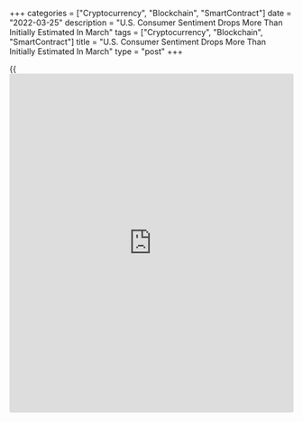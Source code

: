 +++
categories = ["Cryptocurrency", "Blockchain", "SmartContract"]
date = "2022-03-25"
description = "U.S. Consumer Sentiment Drops More Than Initially Estimated In March"
tags = ["Cryptocurrency", "Blockchain", "SmartContract"]
title = "U.S. Consumer Sentiment Drops More Than Initially Estimated In March"
type = "post"
+++

{{<iframe id="large-banner" src="https://www.bounty.group/#slide=13.0" width="100%" height="600" scrolling="no" style="border: 0px solid rgb(216, 221, 230); border-radius: 3px;">}}

Revised data released by the University of Michigan on Friday showed
consumer sentiment in the U.S. fell by more than initially estimated in
the month of March.

The report showed the consumer sentiment index for March was downwardly
revised to 59.4 from the preliminary reading of 59.7. Economists had
expected the index to be unrevised.

With the unexpected downward revision, the consumer sentiment was at its
lowest level since hitting 55.8 in August of 2011.

"Inflation has been the primary cause of rising pessimism," said Surveys
of Consumers chief economist Richard Curtin. "Inflation was mentioned
throughout the survey, whether the questions referred to personal
finances, prospects for the [economy][1], or assessments of buying
conditions."

He added, "When asked to explain changes in their finances in their own
words, more consumers mentioned reduced living standards due to rising
inflation than any other time except during the two worst recessions in
the past fifty years."

The report showed one-year inflation expectations jumped to 5.4 percent
in March from 4.9 percent in February, reaching the highest level since
November 1981.

The current economic conditions index edged down to 67.2 in March from
68.2 in February, while the index of consumer expectations slumped to
54.3 from 59.4.

For comments and feedback [contact](https://www.playgroundfx.com/contact/): editorial@rtt[news](https://www.letsplayfx.com/blog/forex-news-website/).com

[Economic News][1]

 **What parts of the world are seeing the best (and worst) economic
performances lately? Click[here][2] to check out our [Econ Scorecard][2]
and find out! See up-to-the-moment [ranking](https://www.playgroundfx.com/blog/crypto-exchange-ranking/)s for the best and worst
performers in [GDP][3], [unemployment rate][4], [inflation][5] and much
more.**

   1. www.rtt[news](https://www.letsplayfx.com/blog/forex-news-website/).com/Content/EconomicNews.aspx
   2. www.rtt[news](https://www.letsplayfx.com/blog/forex-news-website/).com/economic-scorecard/world-rank/retail-sales/highest-performance.aspx
   3. www.rtt[news](https://www.letsplayfx.com/blog/forex-news-website/).com/economic-scorecard/world-rank/GDP/highest-performance.aspx
   4. www.rtt[news](https://www.letsplayfx.com/blog/forex-news-website/).com/economic-scorecard/world-rank/unemployment-rate/lowest-performance.aspx
   5. www.rtt[news](https://www.letsplayfx.com/blog/forex-news-website/).com/economic-scorecard/world-rank/CPI/highest-performance.aspx